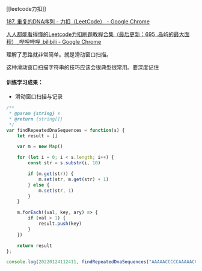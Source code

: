 [[leetcode力扣]]

[187. 重复的DNA序列 - 力扣（LeetCode） - Google Chrome](https://leetcode-cn.com/problems/repeated-dna-sequences/)

[人人都能看得懂的Leetcode力扣刷题教程合集（最后更新：695 .岛屿的最大面积）_哔哩哔哩_bilibili - Google Chrome](https://www.bilibili.com/video/BV1wA411b7qZ?p=31)


理解了思路就非常简单。就是滑动窗口扫描。

这种滑动窗口扫描字符串的技巧应该会很典型很常用。要深度记住

#### 训练学习成果：
- 滑动窗口扫描与记录

```javascript
/**
 * @param {string} s
 * @return {string[]}
 */
var findRepeatedDnaSequences = function(s) {
    let result = []

    var m = new Map()

    for (let i = 0; i < s.length; i++) {
        const str = s.substr(i, 10)

        if (m.get(str)) {
            m.set(str, m.get(str) + 1)
        } else {
            m.set(str, 1)
        }
    }

    m.forEach((val, key, ary) => {
        if (val > 1) {
            result.push(key)
        }
    })

    return result
};

console.log(20220124112411, findRepeatedDnaSequences("AAAAACCCCCAAAAACCCCCCAAAAAGGGTTT"))
```